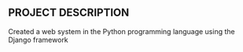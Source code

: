 ## PROJECT DESCRIPTION
Сreated a web system in the Python programming language using the Django framework
